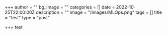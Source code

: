 +++
author = ""
bg_image = ""
categories = []
date = 2022-10-25T22:00:00Z
description = ""
image = "/images/MLOps.png"
tags = []
title = "test"
type = "post"

+++
test